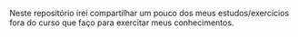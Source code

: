 Neste repositório irei compartilhar um pouco dos meus estudos/exercícios fora do curso que faço para exercitar meus conhecimentos.
